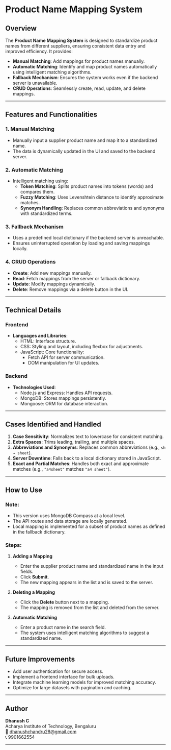 # **Product Name Mapping System**

## **Overview**
The **Product Name Mapping System** is designed to standardize product names from different suppliers, ensuring consistent data entry and improved efficiency. It provides:
- **Manual Matching**: Add mappings for product names manually.
- **Automatic Matching**: Identify and map product names automatically using intelligent matching algorithms.
- **Fallback Mechanism**: Ensures the system works even if the backend server is unavailable.
- **CRUD Operations**: Seamlessly create, read, update, and delete mappings.

---

## **Features and Functionalities**

### 1. Manual Matching
- Manually input a supplier product name and map it to a standardized name.
- The data is dynamically updated in the UI and saved to the backend server.

### 2. Automatic Matching
- Intelligent matching using:
  - **Token Matching**: Splits product names into tokens (words) and compares them.
  - **Fuzzy Matching**: Uses Levenshtein distance to identify approximate matches.
  - **Synonym Handling**: Replaces common abbreviations and synonyms with standardized terms.

### 3. Fallback Mechanism
- Uses a predefined local dictionary if the backend server is unreachable.
- Ensures uninterrupted operation by loading and saving mappings locally.

### 4. CRUD Operations
- **Create**: Add new mappings manually.
- **Read**: Fetch mappings from the server or fallback dictionary.
- **Update**: Modify mappings dynamically.
- **Delete**: Remove mappings via a delete button in the UI.

---

## **Technical Details**

### **Frontend**
- **Languages and Libraries**:
  - HTML: Interface structure.
  - CSS: Styling and layout, including flexbox for adjustments.
  - JavaScript: Core functionality:
    - Fetch API for server communication.
    - DOM manipulation for UI updates.

### **Backend**
- **Technologies Used**:
  - Node.js and Express: Handles API requests.
  - MongoDB: Stores mappings persistently.
  - Mongoose: ORM for database interaction.

---

## **Cases Identified and Handled**
1. **Case Sensitivity**: Normalizes text to lowercase for consistent matching.
2. **Extra Spaces**: Trims leading, trailing, and multiple spaces.
3. **Abbreviations and Synonyms**: Replaces common abbreviations (e.g., `sh → sheet`).
4. **Server Downtime**: Falls back to a local dictionary stored in JavaScript.
5. **Exact and Partial Matches**: Handles both exact and approximate matches (e.g., `"a4sheet"` matches `"a4 sheet"`).

---

## **How to Use**

### **Note**:
- This version uses MongoDB Compass at a local level.
- The API routes and data storage are locally generated.
- Local mapping is implemented for a subset of product names as defined in the fallback dictionary.

### **Steps:**
1. **Adding a Mapping**
   - Enter the supplier product name and standardized name in the input fields.
   - Click **Submit**.
   - The new mapping appears in the list and is saved to the server.

2. **Deleting a Mapping**
   - Click the **Delete** button next to a mapping.
   - The mapping is removed from the list and deleted from the server.

3. **Automatic Matching**
   - Enter a product name in the search field.
   - The system uses intelligent matching algorithms to suggest a standardized name.

---

## **Future Improvements**
- Add user authentication for secure access.
- Implement a frontend interface for bulk uploads.
- Integrate machine learning models for improved matching accuracy.
- Optimize for large datasets with pagination and caching.

---

## **Author**
**Dhanush C**  
Acharya Institute of Technology, Bengaluru  
📧 [dhanushchandru28@gmail.com](mailto:dhanushchandru28@gmail.com)  
📞 9901662554

---
